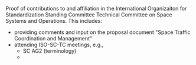 Proof of contributions to and affiliation in the International Organizaiton for Standardization Standing Committee Technical Committee on Space Systems and Operations. This includes:
- providing comments and input on the proposal document "Space Traffic Coordination and Management"
- attending ISO-SC-TC meetings, e.g.,
  - SC AG2 (terminology)
  - 
